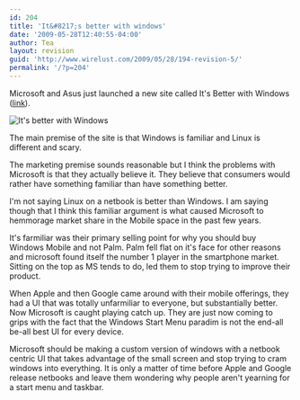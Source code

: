 ```yaml
---
id: 204
title: 'It&#8217;s better with windows'
date: '2009-05-28T12:40:55-04:00'
author: Tea
layout: revision
guid: 'http://www.wirelust.com/2009/05/28/194-revision-5/'
permalink: '/?p=204'
---
```


Microsoft and Asus just launched a new site called It's Better with Windows ([link](http://www.itsbetterwithwindows.com/)).

![It's better with Windows](/img/betterwithwindows.png)

The main premise of the site is that Windows is familiar and Linux is different and scary.

The marketing premise sounds reasonable but I think the problems with Microsoft is that they actually believe it. They believe that consumers would rather have something familiar than have something better.

I'm not saying Linux on a netbook is better than Windows. I am saying though that I think this familiar argument is what caused Microsoft to hemmorage market share in the Mobile space in the past few years.

It's farmiliar was their primary selling point for why you should buy Windows Mobile and not Palm. Palm fell flat on it's face for other reasons and microsoft found itself the number 1 player in the smartphone market. Sitting on the top as MS tends to do, led them to stop trying to improve their product.

When Apple and then Google came around with their mobile offerings, they had a UI that was totally unfarmiliar to everyone, but substantially better. Now Microsoft is caught playing catch up. They are just now coming to grips with the fact that the Windows Start Menu paradim is not the end-all be-all best UI for every device.

Microsoft should be making a custom version of windows with a netbook centric UI that takes advantage of the small screen and stop trying to cram windows into everything. It is only a matter of time before Apple and Google release netbooks and leave them wondering why people aren't yearning for a start menu and taskbar.